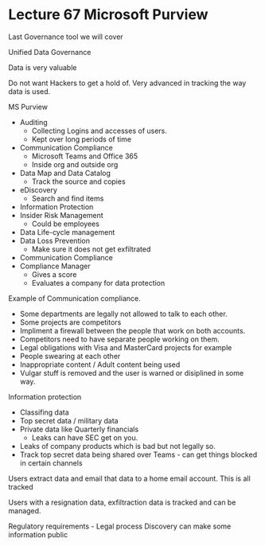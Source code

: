 # Lecture 67 Microsoft Purview

Last Governance tool we will cover

Unified Data Governance

Data is very valuable

Do not want Hackers to get a hold of. Very advanced in tracking the way data is used.

MS Purview
* Auditing
  * Collecting Logins and accesses of users.
  * Kept over long periods of time
* Communication Compliance
  * Microsoft Teams and Office 365
  * Inside org and outside org
* Data Map and Data Catalog
  * Track the source and copies
* eDiscovery
  * Search and find items
* Information Protection
* Insider Risk Management
  * Could be employees
* Data Life-cycle management
* Data Loss Prevention
  * Make sure it does not get exfiltrated
* Communication Compliance
* Compliance Manager
  * Gives a score
  * Evaluates a company for data protection


Example of Communication compliance.
* Some departments are legally not allowed to talk to each other.
* Some projects are competitors
* Impliment a firewall between the people that work on both accounts.
* Competitors need to have separate people working on them.
* Legal obligations with Visa and MasterCard projects for example
* People swearing at each other
* Inappropriate content / Adult content being used
* Vulgar stuff is removed and the user is warned or disiplined in some way.

Information protection
* Classifing data
* Top secret data / military data
* Private data like Quarterly financials
  * Leaks can have SEC get on you.
* Leaks of company products which is bad but not legally so.
* Track top secret data being shared over Teams - can get things blocked in certain channels

Users extract data and email that data to a home email account. This is all tracked

Users with a resignation data, exfiltraction data is tracked and can be managed. 

Regulatory requirements - Legal process Discovery can make some information public
